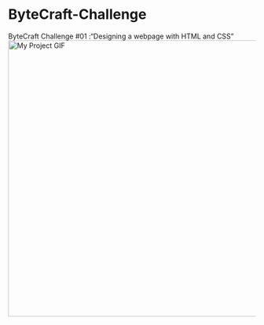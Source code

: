 # ByteCraft-Challenge
ByteCraft Challenge #01 :“Designing a webpage with HTML and CSS”
<img src="https://media.giphy.com/media/xOoTyjdsxnVyIrEew9/giphy.gif" alt="My Project GIF" width="1000" height="563">
